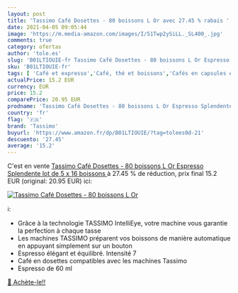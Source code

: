 ```yaml
---
layout: post
title: 'Tassimo Café Dosettes - 80 boissons L Or avec 27.45 % rabais '
date: 2021-04-05 09:05:44
image: 'https://m.media-amazon.com/images/I/51Twp2ySiLL._SL400_.jpg'
comments: true
category: ofertas
author: 'tole.es'
slug: 'B01LTIOUIE-fr Tassimo Café Dosettes - 80 boissons L Or Espresso...'
sku: 'B01LTIOUIE-fr'
tags: [ 'Café et expresso','Café, thé et boissons','Cafés en capsules et dosettes','Epicerie','tassimo','Épicerie', ]
actualPrice: 15.2 EUR
currency: EUR
price: 15.2
comparePrice: 20.95 EUR
prodname: 'Tassimo Café Dosettes - 80 boissons L Or Espresso Splendente  lot de 5 x 16 boissons '
country: 'fr'
flag: '🇫🇷'
brand: 'Tassimo'
buyurl: 'https://www.amazon.fr/dp/B01LTIOUIE/?tag=tolees0d-21'
descuento: '27.45'
average: '15.2'
---
```


C'est en vente [Tassimo Café Dosettes - 80 boissons L Or Espresso Splendente  lot de 5 x 16 boissons ](https://www.amazon.fr/dp/B01LTIOUIE/?tag=tolees0d-21)  à  27.45 % de réduction, prix final  15.2 EUR (original: 20.95 EUR) ici:

[![Tassimo Café Dosettes - 80 boissons L Or](https://m.media-amazon.com/images/I/51Twp2ySiLL._SL400_.jpg)](https://www.amazon.fr/dp/B01LTIOUIE/?tag=tolees0d-21)

ℹ️:

- Grâce à la technologie TASSIMO IntelliEye, votre machine vous garantie la perfection à chaque tasse
- Les machines TASSIMO préparent vos boissons de manière automatique en appuyant simplement sur un bouton
- Espresso élégant et équilibré. Intensité 7
- Café en dosettes compatibles avec les machines Tassimo
- Espresso de 60 ml

[🛒 Achète-le!!](https://www.amazon.fr/dp/B01LTIOUIE/?tag=tolees0d-21)
